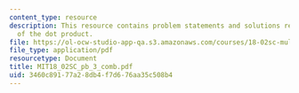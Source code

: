 ```yaml
---
content_type: resource
description: This resource contains problem statements and solutions related to uses
  of the dot product.
file: https://ol-ocw-studio-app-qa.s3.amazonaws.com/courses/18-02sc-multivariable-calculus-fall-2010/3460c89177a28db4f7d676aa35c508b4_MIT18_02SC_pb_3_comb.pdf
file_type: application/pdf
resourcetype: Document
title: MIT18_02SC_pb_3_comb.pdf
uid: 3460c891-77a2-8db4-f7d6-76aa35c508b4
---
```

